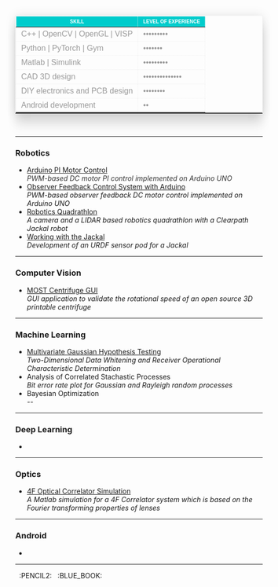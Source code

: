 <style>
@import "compass/css3";

table {
  width: 100%;
  font-family: 'Arial';
  margin: 15px auto;
  border-collapse: collapse;
  border: 1px dotted #eee;
  border-bottom: 2px solid #333;
  box-shadow: 0px 0px 20px rgba(0,0,0,0.10),
     0px 10px 20px rgba(0,0,0,0.05),
     0px 20px 20px rgba(0,0,0,0.05),
     0px 30px 20px rgba(0,0,0,0.05);
  tr {
     &:hover {
      background: #f4f4f4;
      
      td {
        color: #555;
        font-size: 10px;
      }
    }
  }
  th, td {
    color: #999;
    border: 1px dotted #eee;
    padding: 5px 10px;
    border-collapse: collapse;
  }
  th {
    background: #00cccc;
    color: #fff;
    text-transform: uppercase;
    font-size: 10px;
    &.last {
      border-right: none;
    }
  }
}
</style>

<table>
<thead>
<tr><th><b>Skill</b></th><th><b>Level of experience</b></th></tr>
</thead>
<tbody>
<tr><td>C++ | OpenCV | OpenGL | VISP</td><td>&bull;&bull;&bull;&bull;&bull;&bull;&bull;&bull;&bull;</td></tr>
<tr><td>Python | PyTorch | Gym</td><td>&bull;&bull;&bull;&bull;&bull;&bull;&bull;</td></tr>
<tr><td>Matlab | Simulink</td><td>&bull;&bull;&bull;&bull;&bull;&bull;&bull;&bull;&bull;</td></tr>
<tr><td>CAD 3D design</td><td>&bull;&bull;&bull;&bull;&bull;&bull;&bull;&bull;&bull;&bull;&bull;&bull;&bull;&bull;</td></tr>
<tr><td>DIY electronics and PCB design</td><td>&bull;&bull;&bull;&bull;&bull;&bull;&bull;&bull;</td></tr>
<tr><td>Android development</td><td>&bull;&bull;</td></tr>
</tbody>
</table>

<br/>

___

### Robotics
* [Arduino PI Motor Control](https://github.com/apetsiuk/Arduino-PI-Motor-Control) <br/> 
	*<font color="#333333">PWM-based DC motor PI control implemented on Arduino UNO</font>*
* [Observer Feedback Control System with Arduino](https://github.com/apetsiuk/Arduino-Observer-Feedback-Motor-Control) <br/> 
	*PWM-based observer feedback DC motor control implemented on Arduino UNO*
* [Robotics Quadrathlon](https://github.com/apetsiuk/Raccoon) <br/>
	*A camera and a LIDAR based robotics quadrathlon with a Clearpath Jackal robot*
* [Working with the Jackal](https://github.com/apetsiuk/Alice) <br/> 
	*Development of an URDF sensor pod for a Jackal* <br/> 

___


### Computer Vision
* [MOST Centrifuge GUI](https://github.com/apetsiuk/MOST_Centrifuge_GUI) <br/> 
	*GUI application to validate the rotational speed of an open source 3D printable centrifuge* <br/> 

___

### Machine Learning
* [Multivariate Gaussian Hypothesis Testing](https://github.com/apetsiuk/Multivariate-Gaussian-Hypothesis-Testing) <br/> 
	*Two-Dimensional Data Whitening and Receiver Operational Characteristic Determination*
* Analysis of Correlated Stachastic Processes <br/> 
	*Bit error rate plot for Gaussian and Rayleigh random processes* <br/> 
* Bayesian Optimization <br/> 
	*--* <br/> 

___

### Deep Learning
* &nbsp; <br/> 

___

### Optics
* [4F Optical Correlator Simulation](https://github.com/apetsiuk/4F-Optical-Correlator-Simulation) <br/> 
	*A Matlab simulation for a 4F Correlator system which is based on the Fourier transforming properties of lenses* <br/> 

___

### Android
* &nbsp;


___


&nbsp; :PENCIL2: &nbsp;  :BLUE_BOOK:
